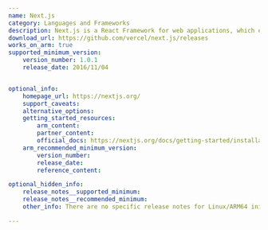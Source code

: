 ```yaml
---
name: Next.js
category: Languages and Frameworks
description: Next.js is a React Framework for web applications, which enables the creation of high-quality web applications with the power of React components.
download_url: https://github.com/vercel/next.js/releases
works_on_arm: true
supported_minimum_version:
    version_number: 1.0.1
    release_date: 2016/11/04


optional_info:
    homepage_url: https://nextjs.org/
    support_caveats:
    alternative_options:
    getting_started_resources:
        arm_content:
        partner_content:
        official_docs: https://nextjs.org/docs/getting-started/installation#manual-installation
    arm_recommended_minimum_version:
        version_number:
        release_date:
        reference_content:

optional_hidden_info:
    release_notes__supported_minimum:
    release_notes__recommended_minimum:
    other_info: There are no specific release notes for Linux/ARM64 initial support. The very first version 1.0.1 on GitHub releases can be installed with npm on Neoverse N1.

---
```

